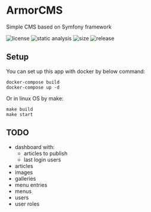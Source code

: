 # ArmorCMS

Simple CMS based on Symfony framework

![license](https://img.shields.io/github/license/armorlab/armorcms)
![static analysis](https://github.com/armorlab/armorcms/actions/workflows/static_analysis.yml/badge.svg)
![size](https://img.shields.io/github/repo-size/armorlab/armorcms)
![release](https://img.shields.io/github/v/release/armorlab/armorcms)

## Setup

You can set up this app with docker by below command:
```shell
docker-compose build
docker-compose up -d
```

Or in linux OS by make:
```shell
make build
make start
```

## TODO
- dashboard with: 
  - articles to publish
  - last login users
- articles
- images
- galleries
- menu entries
- menus
- users
- user roles
